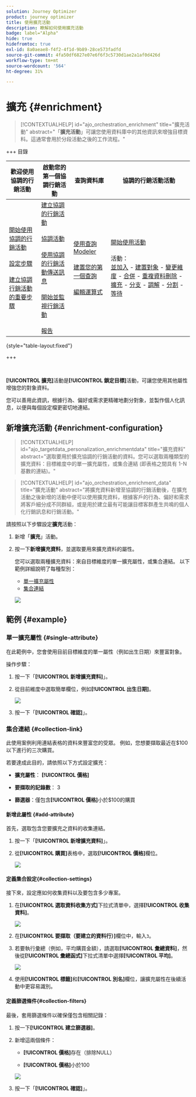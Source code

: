 ```yaml
---
solution: Journey Optimizer
product: journey optimizer
title: 使用擴充活動
description: 瞭解如何使用擴充活動
badge: label="Alpha"
hide: true
hidefromtoc: true
exl-id: 8a0aeae8-f4f2-4f1d-9b89-28ce573fadfd
source-git-commit: 4fa50df6827e07e6f6f3c5730d1ae2a1af0d426d
workflow-type: tm+mt
source-wordcount: '564'
ht-degree: 31%

---
```


# 擴充 {#enrichment}

>[!CONTEXTUALHELP]
>id="ajo_orchestration_enrichment"
>title="擴充活動"
>abstract="「**擴充活動**」可讓您使用資料庫中的其他資訊來增強目標資料。這通常會用於分段活動之後的工作流程。"

+++ 目錄

| 歡迎使用協調的行銷活動 | 啟動您的第一個協調行銷活動 | 查詢資料庫 | 協調的行銷活動活動 |
|---|---|---|---|
| [開始使用協調的行銷活動](../gs-orchestrated-campaigns.md)<br/><br/>[設定步驟](../configuration-steps.md)<br/><br/>[建立協調行銷活動的重要步驟](../gs-campaign-creation.md) | [建立協調的行銷活動](../create-orchestrated-campaign.md)<br/><br/>[協調活動](../orchestrate-activities.md)<br/><br/>[使用協調的行銷活動傳送訊息](../send-messages.md)<br/><br/>[開始並監視行銷活動](../start-monitor-campaigns.md)<br/><br/>[報告](../reporting-campaigns.md) | [使用查詢Modeler](../orchestrated-rule-builder.md)<br/><br/>[建置您的第一個查詢](../build-query.md)<br/><br/>[編輯運算式](../edit-expressions.md) | [開始使用活動](about-activities.md)<br/><br/>活動：<br/>[並加入](and-join.md) - [建置對象](build-audience.md) - [變更維度](change-dimension.md) - [合併](combine.md) - [重複資料刪除](deduplication.md) - [擴充](enrichment.md) - [分支](fork.md) - [調解](reconciliation.md) - [分割](split.md) - [等待](wait.md) |

{style="table-layout:fixed"}

+++

<br/>

**[!UICONTROL 擴充]**&#x200B;活動是&#x200B;**[!UICONTROL 鎖定目標]**&#x200B;活動，可讓您使用其他屬性增強您的對象資料。

您可以善用此資訊，根據行為、偏好或需求更精確地劃分對象，並製作個人化訊息，以便與每個設定檔更密切地連結。

## 新增擴充活動 {#enrichment-configuration}

>[!CONTEXTUALHELP]
>id="ajo_targetdata_personalization_enrichmentdata"
>title="擴充資料"
>abstract="選取要用於擴充協調的行銷活動的資料。您可以選取兩種類型的擴充資料：目標維度中的單一擴充屬性，或集合連結 (即表格之間具有 1-N 基數的連結)。"

>[!CONTEXTUALHELP]
>id="ajo_orchestration_enrichment_data"
>title="擴充活動"
>abstract="將擴充資料新增至協調的行銷活動後，在擴充活動之後新增的活動中便可以使用擴充資料，根據客戶的行為、偏好和需求將客戶細分成不同群組，或是用於建立最有可能讓目標客群產生共鳴的個人化行銷訊息和行銷活動。"

請按照以下步驟設定&#x200B;**擴充**&#x200B;活動：

1. 新增「**擴充**」活動。

1. 按一下&#x200B;**新增擴充資料**，並選取要用來擴充資料的屬性。

   您可以選取兩種擴充資料：來自目標維度的單一擴充屬性，或集合連結。 以下範例詳細說明了每種型別：

   * [單一擴充屬性](#single-attribute)
   * [集合連結](#collection-link)

   ![](../assets/enrichment-1.png)

## 範例 {#example}

### 單一擴充屬性 {#single-attribute}

在此範例中，您會使用目前目標維度的單一屬性（例如出生日期）來豐富對象。

操作步驟：

1. 按一下「**[!UICONTROL 新增擴充資料]**」。

1. 從目前維度中選取簡單欄位，例如&#x200B;**[!UICONTROL 出生日期]**。

   ![](../assets/enrichment-2.png)

1. 按一下「**[!UICONTROL 確認]**」。

### 集合連結 {#collection-link}

此使用案例利用連結表格的資料來豐富您的受眾。 例如，您想要擷取最近在$100以下進行的三次購買。

若要達成此目的，請依照以下方式設定擴充：

* **擴充屬性**： **[!UICONTROL 價格]**

* **要擷取的記錄數**： 3

* **篩選器**：僅包含&#x200B;**[!UICONTROL 價格]**&#x200B;小於$100的購買

#### 新增此屬性 {#add-attribute}

首先，選取包含您要擴充之資料的收集連結。

1. 按一下「**[!UICONTROL 新增擴充資料]**」。

1. 從&#x200B;**[!UICONTROL 購買]**&#x200B;表格中，選取&#x200B;**[!UICONTROL 價格]**&#x200B;欄位。

   ![](../assets/enrichment-2.png)

#### 定義集合設定{#collection-settings}

接下來，設定應如何收集資料以及要包含多少專案。

1. 在&#x200B;**[!UICONTROL 選取資料收集方式]**&#x200B;下拉式清單中，選擇&#x200B;**[!UICONTROL 收集資料]**。

   ![](../assets/enrichment-4.png)

1. 在&#x200B;**[!UICONTROL 要擷取（要建立的資料行）]**&#x200B;欄位中，輸入`3`。

1. 若要執行彙總（例如，平均購買金額），請選取&#x200B;**[!UICONTROL 彙總資料]**，然後從&#x200B;**[!UICONTROL 彙總函式]**&#x200B;下拉式清單中選擇&#x200B;**[!UICONTROL 平均]**。

   ![](../assets/enrichment-5.png)

1. 使用&#x200B;**[!UICONTROL 標籤]**&#x200B;和&#x200B;**[!UICONTROL 別名]**&#x200B;欄位，讓擴充屬性在後續活動中更容易識別。

#### 定義篩選條件{#collection-filters}

最後，套用篩選條件以確保僅包含相關記錄：

1. 按一下&#x200B;**[!UICONTROL 建立篩選器]**。

1. 新增這兩個條件：

   * **[!UICONTROL 價格]**&#x200B;存在（排除NULL）

   * **[!UICONTROL 價格]**&#x200B;小於100

   ![](../assets/enrichment-6.png)

1. 按一下「**[!UICONTROL 確認]**」。


<!--
#### Define the sorting{#collection-sorting}

We now need to apply sorting in order to retrieve the three **latest** purchases.

1. Activate the **Enable sorting** option.
1. Click inside the **Attribute** field.
1. Select the **Order date** field.
1. Click **Confirm**. 
1. Select **Descending** from the **Sort** drop-down.

![](../assets/workflow-enrichment7bis.png)


## Data reconciliation {#reconciliation}

>[!CONTEXTUALHELP]
>id="ajo_orchestration_enrichment_reconciliation"
>title="Reconciliation"
>abstract="The **Enrichment** activity can be used to reconcile data from the Journey Optimizer schema with data from another schema, or with data coming from a temporary schema such as data uploaded using a Load file activity. This type of link defines a reconciliation towards a unique record. Journey Optimizer creates a link to a target table by adding a foreign key in it for storing a reference to the unique record."

The **Enrichment** activity can be used to reconcile data from the the Campaign database schema with data from another schema, or with data coming from a temporary schema such as data uploaded using a Load file activity. This type of link defines a reconciliation towards a unique record. Journey Optimizer creates a link to a target table by adding a foreign key in it for storing a reference to the unique record.

For example, you can use this option to reconcile a profile's country, specified in an uploaded file, with one of the countries available in the dedicated table of the Campaign database. 

Follow the steps to configure an **Enrichment** activity with a reconciliation link: 

1. Click the **Add link** button in the **Reconciliation** section.
1. Identify the data you want to create a reconciliation link with.

    * To create a reconciliation link with data from the Campaign database, select **Database schema** and choose the schema where the target is stored. 
    * To create a reconciliation link with data coming from the input transition, select **Temporary schema** and choose the orchestrated campaign transition where the target data is stored. 

1. The **Label** and **Name** fields are automatically populated based on the selected target schema. You can change their values if necessary.

1. In the **Reconciliation criteria** section, specify how you want to reconcile data from the source and destination tables:

    * **Simple join**: Reconcile a specific field from the source table with another field in the destination table. To do this, click the **Add join** button and specify the **Source** and **Destination** fields to use for the reconciliation.

        >[!NOTE]
        >
        >You can use one or more **Simple join** criteria, in which case they must all be verified so that the data can be linked together.

    * **Advanced join**: Use the query modeler to configure the reconciliation criteria. To do this, click the **Create condition** button then define your reconciliation criteria by building your own rule using AND and OR operations.

The example below shows an orchestrated campaign configured to create a link between Journey Optimizer profiles table and a temporary table generated a **Load file** activity. In this example, the **Enrichment** activity reconciliates both tables using the email address as reconciliation criteria.

![](../assets/enrichment-reconciliation.png)

### Enrichment with linked data {#link-example}

The example below shows an orchestrated campaign configured to create a link between two transitions. The first transitions targets profile data using a **Query** activity, while the second transition includes purchase data stored into a file loaded through a Load file activity.

![](../assets/enrichment-uc-link.png)

* The first **Enrichment** activity links the primary set (data from the **Query** activity) with the schema from the **Load file** activity. This allows us to match each profile targeted by the query with the corresponding purchase data.

    ![](../assets/enrichment-uc-link-purchases.png)

* A second **Enrichment** activity is added in order to enrich data from the orchestrated campaign table with the purchase data coming from the **Load file** activity. This allows us to use those data in further activities, for example, to personalize messages sent to the customers with information on their purchase.

    ![](../assets/enrichment-uc-link-data.png)


## Create links between tables {#create-links}

>[!CONTEXTUALHELP]
>id="ajo_orchestration_enrichment_simplejoin"
>title="Link definition"
>abstract="Create a link between the working table data and Adobe Journey Optimizer. For example, if you load data from a file which contains the account number, country and email of recipients, you have to create a link towards the country table in order to update this information in their profiles."

The **[!UICONTROL Link definition]** section allows you to create a link between the working table data and Adobe Journey Optimizer. For example, if you load data from a file which contains the account number, country and email of recipients, you have to create a link towards the country table in order to update this information in their profiles.

There are several types of links available:

* **[!UICONTROL 1 cardinality simple link]**: Each record from the primary set can be associated with one and only one record from the linked data.
* **[!UICONTROL 0 or 1 cardinality simple link]**: Each record from the primary set can be associated with 0 or 1 record from the linked data, but not more than one.
* **[!UICONTROL N cardinality collection link]**: Each record from the primary set can be associated with 0, 1 or more (N) records from the linked data.

To create a link, follow these steps:

1. In the **[!UICONTROL Link definition]** section, click the **[!UICONTROL Add link]** button.

    ![](../assets/workflow-enrichment-link.png)

1. In the **Relation type** drop-down list, choose the type of link you want to create.

1. Identify the target you want to link the primary set to:

    * To link an existing table in the database, choose **[!UICONTROL Database schema]** and select the desired table from the **[!UICONTROL Target schema]** field.
    * To link with data from the input transition, choose **Temporary schema** and select the transition whose data you want to use.

1. Define the reconciliation criteria to match data from the primary set with the linked schema. There are two types of joins available:

    * **Simple join**: Select a specific attribute to match data from the two schemas. Click **Add join** and select the **Source** and **Destination** attributes to use as reconciliation criteria. 
    * **Advanced join**: Create a join using advanced conditions. Click **Add join** and click the **Create condition** button to open the query modeler.

A workflow example using links is available in the [Examples](#link-example) section.

## Add offers {#add-offers}

>[!CONTEXTUALHELP]
>id="ajo_orchestration_enrichment_offer_proposition"
>title="Offer proposition"
>abstract="The Enrichment activity allows you to add offers for each profile."

The **[!UICONTROL Enrichment]** activity allows you to add offers for each profile.

To do so, follow the steps to configure an **[!UICONTROL Enrichment]** activity with an offer: 

1. In the **[!UICONTROL Enrichment]** activity, at the **[!UICONTROL Offer proposition]** section, click on the **[!UICONTROL Add offer]** button

    ![](../assets/enrichment-addoffer.png)

1. You have two choices for the offer selection :

    * **[!UICONTROL Search for the best offer in category]** : check this option and specify the offer engine call parameters (offer space, category or theme(s), contact date, number of offers to keep). The engine will calculate the best offer(s) to add according to these parameters. We recommend completing either the Category or the Theme field, rather than both at the same time.

        ![](../assets/enrichment-bestoffer.png)

    * **[!UICONTROL A predefined offer]** : check this option and specify an offer space, a specific offer, and a contact date to directly configure the offer that you would like to add, without calling the offer engine.

        ![](../assets/enrichment-predefinedoffer.png)

1. After selecting your offer, click on **[!UICONTROL Confirm]** button.

You can now use the offer in the delivery activity.



### Using the offers from Enrichment activity

Within an orchestrated campaign, if you want to use the offers you get from an enrichment activity in your delivery, follow the steps below:

1. Open the delivery activity and go in the content edition. Click on **[!UICONTROL Offers settings]** button and select in the drop-down list the **[!UICONTROL Offers space]** corresponding to your offer. 
If you want to to view only offers from the enrichment activity, set the number of **[!UICONTROL Propositions]** to 0, and save the modifications.

    ![](../assets/offers-settings.png) 

1. In the Email Designer, when adding a personalization with offers, click on the **[!UICONTROL Propositions]** icon, it will display the offer(s) you get from the **[!UICONTROL Enrichment]** activity. Open the offer you want to choose by clicking on it.

    ![](../assets/offers-propositions.png) 

    Go in **[!UICONTROL Rendering functions]** and choose **[!UICONTROL HTML rendering]** or **[!UICONTROL Text rendering]** according to your needs.

    ![](../assets/offers-rendering.png) 

>[!NOTE]
>
>If you choose to have more than one offer in the **[!UICONTROL Enrichment]** activity at the **[!UICONTROL Number of offers to keep]** option, all the offers are displayed when clicking on the **[!UICONTROL Propositions]** icon.

-->